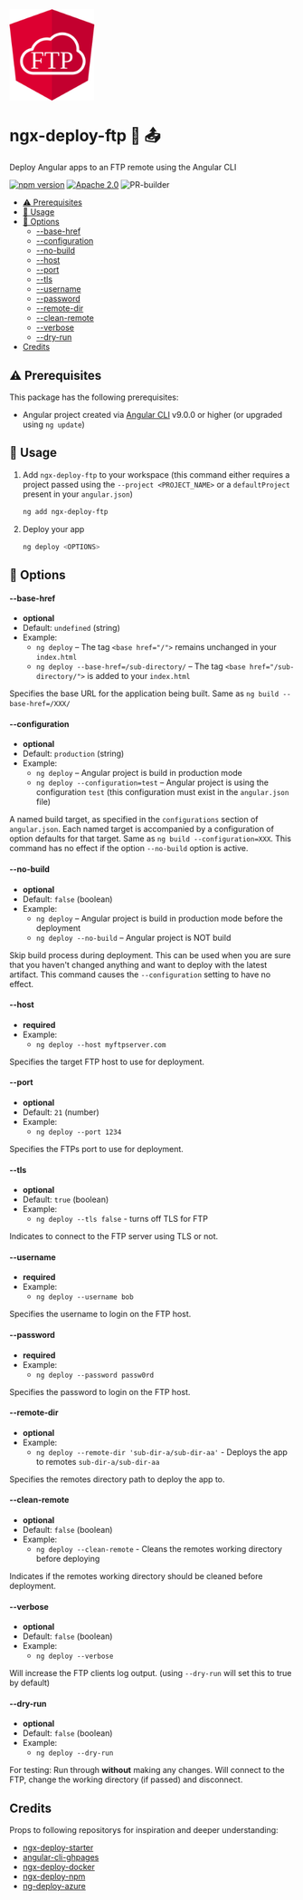 <img src="https://raw.githubusercontent.com/bohoffi/ngx-deploy-ftp/develop/assets/logo.svg" width="150">

# ngx-deploy-ftp 🚀 📤

Deploy Angular apps to an FTP remote using the Angular CLI

[![npm version](https://img.shields.io/npm/v/ngx-deploy-ftp.svg)](https://www.npmjs.com/package/ngx-deploy-ftp)
[![Apache 2.0](https://img.shields.io/badge/license-Apache%202.0-blue.svg?color=blue)](https://opensource.org/licenses/Apache-2.0)
![PR-builder](https://github.com/bohoffi/ngx-deploy-ftp/workflows/PR-builder/badge.svg)

* [⚠️ Prerequisites](#prerequisites)
* [📕 Usage](#usage)
* [📖 Options](#options)
  * [--base-href](#base-href)
  * [--configuration](#configuration)
  * [--no-build](#no-build)
  * [--host](#host)
  * [--port](#port)
  * [--tls](#tls)
  * [--username](#username)
  * [--password](#password)
  * [--remote-dir](#remote-dir)
  * [--clean-remote](#clean-remote)
  * [--verbose](#verbose)
  * [--dry-run](#dry-run)
* [Credits](#credits)

## ⚠️ Prerequisites

This package has the following prerequisites:
* Angular project created via [Angular CLI](https://github.com/angular/angular-cli) v9.0.0 or higher (or upgraded using `ng update`)

## 📕 Usage

1. Add `ngx-deploy-ftp` to your workspace (this command either requires a project passed using the `--project <PROJECT_NAME>` or a `defaultProject` present in your `angular.json`)
   ```sh
   ng add ngx-deploy-ftp
   ```

2. Deploy your app
   ```sh
   ng deploy <OPTIONS>
   ```

## 📖 Options

#### --base-href <a name="base-href"></a>

- **optional**
- Default: `undefined` (string)
- Example:
  - `ng deploy` – The tag `<base href="/">` remains unchanged in your `index.html`
  - `ng deploy --base-href=/sub-directory/` – The tag `<base href="/sub-directory/">` is added to your `index.html`

Specifies the base URL for the application being built. Same as `ng build --base-href=/XXX/`

#### --configuration <a name="configuration"></a>

- **optional**
- Default: `production` (string)
- Example:
  - `ng deploy` – Angular project is build in production mode
  - `ng deploy --configuration=test` – Angular project is using the configuration `test` (this configuration must exist in the `angular.json` file)

A named build target, as specified in the `configurations` section of `angular.json`.
Each named target is accompanied by a configuration of option defaults for that target.
Same as `ng build --configuration=XXX`.
This command has no effect if the option `--no-build` option is active.

#### --no-build <a name="no-build"></a>

- **optional**
- Default: `false` (boolean)
- Example:
  - `ng deploy` – Angular project is build in production mode before the deployment
  - `ng deploy --no-build` – Angular project is NOT build

Skip build process during deployment.
This can be used when you are sure that you haven't changed anything and want to deploy with the latest artifact.
This command causes the `--configuration` setting to have no effect.

#### --host <a name="host"></a>

- **required**
- Example:
  - `ng deploy --host myftpserver.com`

Specifies the target FTP host to use for deployment.

#### --port <a name="port"></a>

- **optional**
- Default: `21` (number)
- Example:
  - `ng deploy --port 1234`

Specifies the FTPs port to use for deployment.

#### --tls <a name="tls"></a>

- **optional**
- Default: `true` (boolean)
- Example:
  - `ng deploy --tls false` - turns off TLS for FTP

Indicates to connect to the FTP server using TLS or not.

#### --username <a name="username"></a>

- **required**
- Example:
  - `ng deploy --username bob`

Specifies the username to login on the FTP host.

#### --password <a name="password"></a>

- **required**
- Example:
  - `ng deploy --password passw0rd`

Specifies the password to login on the FTP host.

#### --remote-dir <a name="remote-dir"></a>

- **optional**
- Example:
  - `ng deploy --remote-dir 'sub-dir-a/sub-dir-aa'` - Deploys the app to remotes `sub-dir-a/sub-dir-aa`

Specifies the remotes directory path to deploy the app to.

#### --clean-remote <a name="clean-remote"></a>

- **optional**
- Default: `false` (boolean)
- Example:
  - `ng deploy --clean-remote` - Cleans the remotes working directory before deploying

Indicates if the remotes working directory should be cleaned before deployment.

#### --verbose <a name="verbose"></a>

- **optional**
- Default: `false` (boolean)
- Example:
  - `ng deploy --verbose`

Will increase the FTP clients log output. (using `--dry-run` will set this to true by default)

#### --dry-run <a name="dry-run"></a>

- **optional**
- Default: `false` (boolean)
- Example:
  - `ng deploy --dry-run`

For testing: Run through **without** making any changes. Will connect to the FTP, change the working directory (if passed) and disconnect.

## Credits <a name="credits"></a>

Props to following repositorys for inspiration and deeper understanding:
- [ngx-deploy-starter](https://github.com/angular-schule/ngx-deploy-starter)
- [angular-cli-ghpages](https://github.com/angular-schule/angular-cli-ghpages)
- [ngx-deploy-docker](https://github.com/kauppfbi/ngx-deploy-docker)
- [ngx-deploy-npm](https://github.com/bikecoders/ngx-deploy-npm)
- [ng-deploy-azure](https://github.com/Azure/ng-deploy-azure)